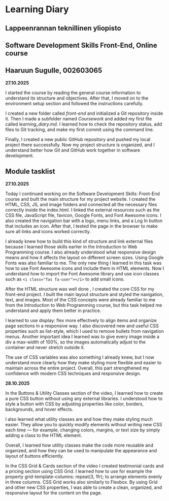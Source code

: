 # Learning Diary
## Lappeenrannan teknillinen yliopisto
## Software Development Skills Front-End, Online course
## Haaruun Sugulle, 002603065

**27.10.2025**

I started the course by reading the general course information to understand its structure and objectives. After that, I moved on to the environment setup section and followed the instructions carefully.

I created a new folder called *front-end* and initialized a Git repository inside it. Then I made a subfolder named *Coursework* and added my first file called *learning_diary.md*. I learned how to check the repository status, add files to Git tracking, and make my first commit using the command line.

Finally, I created a new public GitHub repository and pushed my local project there successfully. Now my project structure is organized, and I understand better how Git and GitHub work together in software development.

## Module tasklist

**27.10.2025**

Today I continued working on the Software Development Skills: Front-End course and built the main structure for my project website. I created the HTML, CSS, JS, and image folders and connected all the necessary files correctly inside the index.html. I linked the external resources such as the CSS file, JavaScript file, favicon, Google Fonts, and Font Awesome icons. I also created the navigation bar with a logo, menu links, and a Log In button that includes an icon. After that, I tested the page in the browser to make sure all links and icons worked correctly.

I already knew how to build this kind of structure and link external files because I learned those skills earlier in the Introduction to Web Programming course. I also already understood what responsive design means and how it affects the layout on different screen sizes. Using Google Fonts was also familiar to me. The only new thing I learned in this task was how to use Font Awesome icons and include them in HTML elements. Now I understand how to import the Font Awesome library and use icon classes such as `<i class="fas fa-user"></i>` to add small icons.

After the HTML structure was well done , I created the core CSS for my front-end project. I built the main layout structure and styled the navigation, text, and images. Most of the CSS concepts were already familiar to me from the Introduction to Web Programming course, but this task helped me understand and apply them better in practice.

I learned to use display: flex more effectively to align items and organize page sections in a responsive way. I also discovered new and useful CSS properties such as list-style, which I used to remove bullets from navigation menus. Another important idea I learned was to give every image inside a div a max-width of 100%, so the images automatically adjust to the container and never stretch outside it.

The use of CSS variables was also something I already knew, but I now understand more clearly how they make styling more flexible and easier to maintain across the entire project. Overall, this part strengthened my confidence with modern CSS techniques and responsive design.

**28.10.2025**

In the Buttons & Utility Classes section of the video, I learned how to create a pure CSS button without using any external libraries. I understood how to style a button with CSS by adjusting properties like color, borders, backgrounds, and hover effects.

I also learned what utility classes are and how they make styling much easier. They allow you to quickly modify elements without writing new CSS each time — for example, changing colors, margins, or text size by simply adding a class to the HTML element.

Overall, I learned how utility classes make the code more reusable and organized, and how they can be used to manipulate the appearance and layout of buttons efficiently.

In the CSS Grid & Cards section of the video I created testimonial cards and a pricing section using CSS Grid. I learned how to use for example the property grid-template-columns: repeat(3, 1fr); to arrange elements evenly in three columns. CSS Grid works also similarly to Flexbox. By using Grid and other new CSS properties, I was able to create a clean, organized, and responsive layout for the content on the page.

